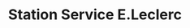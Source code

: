 ---
title: "Station Service E.Leclerc"
url: /saint-berthevin/station-service-e-leclerc/
shop: gaz
---